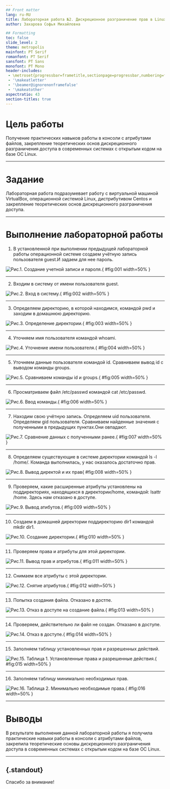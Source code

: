 ```yaml
---
## Front matter
lang: ru-RU
title: Лабораторная работа №2. Дискреционное разграничение прав в Linux. Основные атрибуты.
author: Захарова Софья Михайловна

## Formatting
toc: false
slide_level: 2
theme: metropolis
mainfont: PT Serif 
romanfont: PT Serif
sansfont: PT Sans
monofont: PT Mono
header-includes: 
 - \metroset{progressbar=frametitle,sectionpage=progressbar,numbering=fraction}
 - '\makeatletter'
 - '\beamer@ignorenonframefalse'
 - '\makeatother'
aspectratio: 43
section-titles: true
---
```

# Цель работы

Получение практических навыков работы в консоли с атрибутами файлов, закрепление теоретических основ дискреционного разграничения доступа в современных системах с открытым кодом на базе ОС Linux.

---
# Задание

Лабораторная работа подразумевает работу с виртуальной машиной VirtualBox, операционной системой Linux, дистрибутивом Centos и закрепление теоретических основ дискреционного разграничения доступа.

---
# Выполнение лабораторной работы

1. В установленной при выполнении предыдущей лабораторной работы операционной системе создаем учётную запись пользователя guest.И задаем для нее пароль.

![Рис.1. Создание учетной записи и пароля.](images/1.jpg){ #fig:001 width=50% }

---

2. Входим в систему от имени пользователя guest.

![Рис.2. Вход в систему.](images/2.jpg){ #fig:002 width=50% }

---

3. Определяем директорию, в которой находимся, командой pwd и заходим в домашнюю директорию. 

![Рис.3. Определение директории.](images/3.jpg){ #fig:003 width=50% }

---

4. Уточняем имя пользователя командой whoami.

![Рис.4. Уточнение имени пользователя.](images/4.jpg){ #fig:004 width=50% }

---

5. Уточняем данные пользователя командой id. Сравниваем вывод id с выводом команды groups.

![Рис.5. Сравниваем команды id и groups.](images/5.jpg){ #fig:005 width=50% }

---

6. Просматриваем файл /etc/passwd командой cat /etc/passwd. 

![Рис.6. Ввод команды.](images/6.jpg){ #fig:006 width=50% }

---

7. Находим свою учётную запись. Определяем uid пользователя. Определяем gid пользователя. Сравниваем найденные значения с полученными в предыдущих пунктах.Они овпадают.

![Рис.7. Сравнение данных с полученными ранее.](images/7.jpg){ #fig:007 width=50% }

---

8. Определяем существующие в системе директории командой ls -l /home/. Команда выполнилась, у нас оказалось достаточно прав.

![Рис.8. Вывод директой и их прав](images/8.jpg){ #fig:008 width=50% }

---

9. Проверяем, какие расширенные атрибуты установлены на поддиректориях, находящихся в директории/home, командой: lsattr /home. Здесь нам отказано в доступе.

![Рис.9. Вывод атибутов.](images/9.jpg){ #fig:009 width=50% }

---

10. Создаем в домашней директории поддиректорию dir1 командой mkdir dir1.

![Рис.10. Создание директории.](images/10.jpg){ #fig:010 width=50% }

---

11. Проверяем права и атрибуты для этой директории.

![Рис.11. Вывод прав и атрибутов.](images/11.jpg){ #fig:011 width=50% }

---

12. Снимаем все атрибуты с этой директории.

![Рис.12. Снятие атрибутов.](images/12.jpg){ #fig:012 width=50% }

---

13. Попытка создания файла. Отказано в достпе.

![Рис.13. Отказ в доступе на создание файла.](images/13.jpg){ #fig:013 width=50% }

---

14. Проверяем, действительно ли файл не создан. Отказано в доступе.

![Рис.14. Отказ в доступе.](images/14.jpg){ #fig:014 width=50% }

---

15. Заполняем таблицу установленных прав и разрешенных действий.

![Рис.15. Таблица 1. Установленные права и разрешенные действия.](images/15.jpg){ #fig:015 width=50% }

---

16. Заполняем таблицу минимально необходимых прав.

![Рис.16. Таблица 2. Минимально необходимые права.](images/16.jpg){ #fig:016 width=50% }


---
# Выводы

В результате выполнения данной лабораторной работы я получила практические навыки работы в консоли с атрибутами файлов, закрепила теоретические основы дискреционного разграничения доступа в современных системах с открытым кодом на базе ОС Linux.

---

## {.standout}

Спасибо за внимание!
